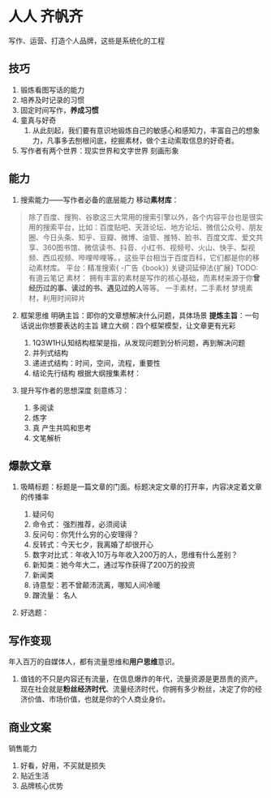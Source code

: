 
# 人人  齐帆齐
写作、运营、打造个人品牌，这些是系统化的工程
## 技巧
1. 锻炼看图写话的能力
2. 培养及时记录的习惯
3. 固定时间写作，**养成习惯**
4. 童真与好奇
   1. 从此刻起，我们要有意识地锻炼自己的敏感心和感知力，丰富自己的想象力，凡事多去刨根问底，挖掘素材，做个主动索取信息的好奇者。
5. 写作者有两个世界：现实世界和文字世界 刻画形象

## 能力
1. 搜索能力——写作者必备的底层能力
   移动**素材库**：
> 除了百度、搜狗、谷歌这三大常用的搜索引擎以外，各个内容平台也是很实用的搜索平台，比如：百度贴吧、天涯论坛、地方论坛、微信公众号、朋友圈、今日头条、知乎、豆瓣、微博、油管、推特、脸书、百度文库、爱文共享、360图书馆、微信读书、抖音、小红书、视频号、火山、快手、梨视频、西瓜视频、哔哩哔哩等。，这些平台相当于百度百科，它们都是你的移动素材库。
   平台：精准搜索{ -广告《book》} 关键词延伸法{扩展}
   TODO:有道云笔记 
    素材：   拥有丰富的素材是写作的核心基础，而素材来源于你**曾经历过的事、读过的书、遇见过的人**等等。
   一手素材，二手素材
    梦境素材，利用时间碎片
2. 框架思维
   明确主旨：即你的文章想解决什么问题，具体场景 **提炼主旨**：一句话说出你想要表达的主旨
   建立大纲：四个框架模型，让文章更有光彩
   1. 1Q3W1H认知结构框架是指，从发现问题到分析问题，再到解决问题
   2. 并列式结构
   3. 递进式结构：时间，空间，流程，重要性
   4. 结论先行结构
   根据大纲搜集素材：

3. 提升写作者的思想深度
   刻意练习：
   1. 多阅读 
   2. 炼字
   3. 真 产生共鸣和思考
   4. 文笔解析
   
## 爆款文章
1. 吸睛标题：标题是一篇文章的门面。标题决定文章的打开率，内容决定着文章的传播率
   1. 疑问句
   2. 命令式： 强烈推荐，必须阅读
   3. 反问句：你凭什么穷的心安理得？
   4. 反转式：今天七夕，我离婚了却很开心
   5. 数字对比式：年收入10万与年收入200万的人，思维有什么差别？
   6. 新知类：她今年大二，通过写作获得了200万的投资
   7. 新闻类
   8. 诗意型：若不曾颠沛流离，哪知人间冷暖
   9. 蹭流量： 名人

2. 好选题：
   
## 写作变现
年入百万的自媒体人，都有流量思维和**用户思维**意识。
1. 值钱的不只是内容还有流量，在信息爆炸的年代，流量资源是更昂贵的资产。
   现在社会就是**粉丝经济时代**、流量经济时代，你拥有多少粉丝，决定了你的经济价值、市场价值，也就是你的个人商业身价。



## 商业文案
销售能力
1. 好看，好用，不买就是损失
2. 贴近生活
3. 品牌核心优势